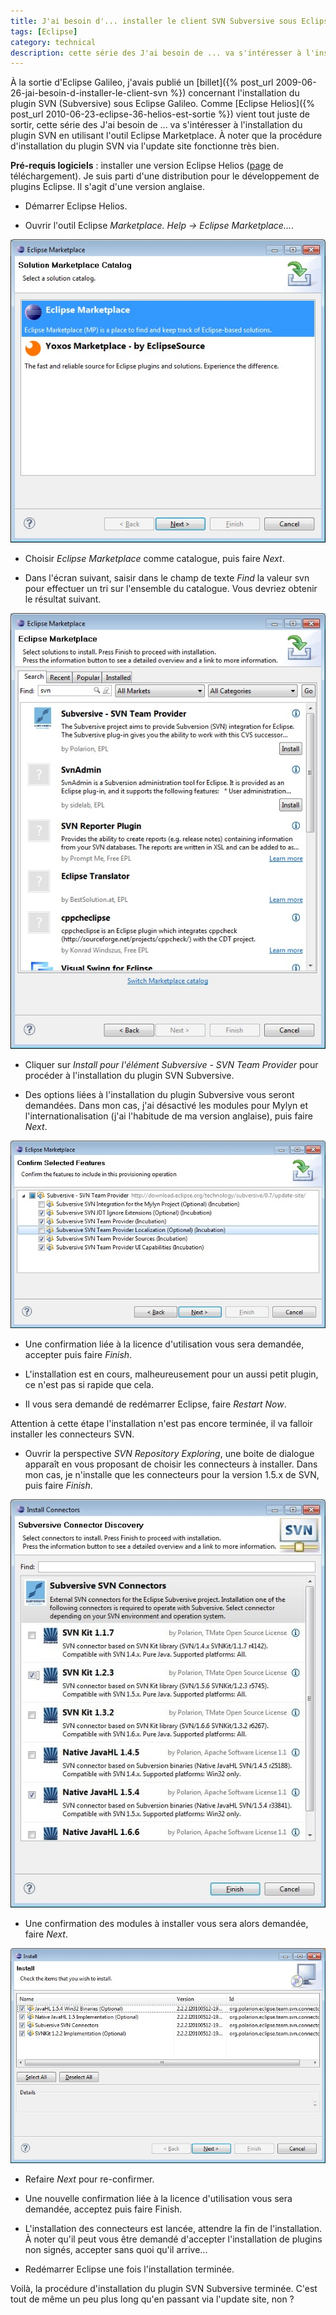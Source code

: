 ```yaml
---
title: J'ai besoin d'... installer le client SVN Subversive sous Eclipse Helios via Eclipse Marketplace
tags: [Eclipse]
category: technical
description: cette série des J'ai besoin de ... va s'intéresser à l'installation du plugin SVN en utilisant l'outil Eclipse Marketplace.
---
```


À la sortie d'Eclipse Galileo, j'avais publié un [billet]({% post_url 2009-06-26-jai-besoin-d-installer-le-client-svn %}) concernant l'installation du plugin SVN (Subversive) sous Eclipse Galileo. Comme [Eclipse Helios]({% post_url 2010-06-23-eclipse-36-helios-est-sortie %}) vient tout juste de sortir, cette série des J'ai besoin de ... va s'intéresser à l'installation du plugin SVN en utilisant l'outil Eclipse Marketplace. À noter que la procédure d'installation du plugin SVN via l'update site fonctionne très bien.  
  
**Pré-requis logiciels** : installer une version Eclipse Helios ([page](http://www.eclipse.org/downloads/) de téléchargement). Je suis parti d'une distribution pour le développement de plugins Eclipse. Il s'agit d'une version anglaise.  

* Démarrer Eclipse Helios.

* Ouvrir l'outil Eclipse *Marketplace. Help -> Eclipse Marketplace...*.

![/images/svnhelios1.jpg](/images/svnhelios1.jpg)

* Choisir *Eclipse Marketplace* comme catalogue, puis faire *Next*.

* Dans l'écran suivant, saisir dans le champ de texte *Find* la valeur svn pour effectuer un tri sur l'ensemble du catalogue. Vous devriez obtenir le résultat suivant.

![/images/svnhelios2.jpg](/images/svnhelios2.jpg)  

* Cliquer sur *Install pour l'élément Subversive - SVN Team Provider* pour procéder à l'installation du plugin SVN Subversive.

* Des options liées à l'installation du plugin Subversive vous seront demandées. Dans mon cas, j'ai désactivé les modules pour Mylyn et l'internationalisation (j'ai l'habitude de ma version anglaise), puis faire *Next*.

![/images/svnhelios3.jpg](/images/svnhelios3.jpg)

* Une confirmation liée à la licence d'utilisation vous sera demandée, accepter puis faire *Finish*.

* L'installation est en cours, malheureusement pour un aussi petit plugin, ce n'est pas si rapide que cela.

* Il vous sera demandé de redémarrer Eclipse, faire *Restart Now*.

Attention à cette étape l'installation n'est pas encore terminée, il va falloir installer les connecteurs SVN.

* Ouvrir la perspective *SVN Repository Exploring*, une boite de dialogue apparaît en vous proposant de choisir les connecteurs à installer. Dans mon cas, je n'installe que les connecteurs pour la version 1.5.x de SVN, puis faire *Finish*.

![/images/svnhelios4.jpg](/images/svnhelios4.jpg)

* Une confirmation des modules à installer vous sera alors demandée, faire *Next*.  

![/images/svnhelios5.jpg](/images/svnhelios5.jpg)

* Refaire *Next* pour re-confirmer.

* Une nouvelle confirmation liée à la licence d'utilisation vous sera demandée, acceptez puis faire Finish.

* L'installation des connecteurs est lancée, attendre la fin de l'installation. À noter qu'il peut vous être demandé d'accepter l'installation de plugins non signés, accepter sans quoi qu'il arrive...

* Redémarrer Eclipse une fois l'installation terminée.

Voilà, la procédure d'installation du plugin SVN Subversive terminée. C'est tout de même un peu plus long qu'en passant via l'update site, non ?